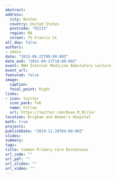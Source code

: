 ```yaml
---
abstract:
address:
  city: Boston
  country: United States
  postcode: "02215"
  region: MA
  street: 75 Francis St
all_day: false
authors: 
- admin
date: "2015-09-22T09:00:00Z"
date_end: "2015-09-22T10:00:00Z"
event: BWH Internal Medicine Ambulatory Lecture
event_url: 
featured: false
image:
  caption: 
  focal_point: Right
links:
- icon: twitter
  icon_pack: fab
  name: Follow
  url: https://twitter.com/Dave_M_Miller
location: Brigham and Women's Hospital
math: true
projects:
publishDate: "2019-11-28T04:00:00Z"
slides:  
summary: 
tags:
title: Common Primary Care Dermatoses
url_code: ""
url_pdf: ""
url_slides: ""
url_video: ""
---
```

